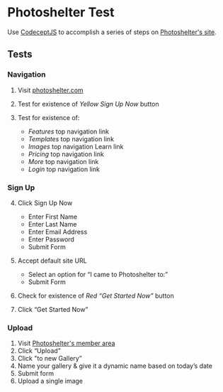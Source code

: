 # Photoshelter Test

Use [CodeceptJS](http://codecept.io/) to accomplish a series of steps on [Photoshelter's site](https://www.photoshelter.com/). 

## Tests

### Navigation

1. Visit [photoshelter.com](https://www.photoshelter.com/)
2. Test for existence of *Yellow Sign Up Now* button
3. Test for existence of:

    * *Features* top navigation link
    * *Templates* top navigation link
    * *Images* top navigation Learn link
    * *Pricing* top navigation link
    * *More* top navigation link
    * *Login* top navigation link


### Sign Up

4. Click Sign Up Now 

    * Enter First Name
    * Enter Last Name
    * Enter Email Address
    * Enter Password
    * Submit Form

5. Accept default site URL

    * Select an option for “I came to Photoshelter to:”
    * Submit Form


6. Check for existence of *Red “Get Started Now”* button
7. Click “Get Started Now”


### Upload

1. Visit [Photoshelter's member area](http://www.photoshelter.com/mem/home/)
2. Click “Upload”
3. Click "to new Gallery”
4. Name your gallery & give it a dynamic name based on today’s date
5. Submit form
6. Upload a single image

